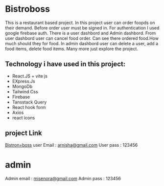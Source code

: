 # Bistroboss

This is a restaurant based project. In this project user can order foopds on their demand. Before order user must be signed in. For authentication I used google firebase auth. There is a user dashbord and Admin dashbord. From user dashbord user can cancel food order. Can see there ordered food.How much should they for food. In admin dashbord user can delete a user, add a food items, delete food items. Many more just explore the project.

## Technology i have used in this project:
- React.JS + vite js
- EXpress.Js
- MongoDb
- Tailwind Css
- Firebase
- Tansstack Query
- React hook form
- Axios
- react icons

## project Link
[Bistron=boss](https://bistro-boss-a90cb.web.app/)
user Email : arnisha@gmail.com
User pass : 123456
# admin
Admin email : misenora@gmail.com
Admin pass : 123456
